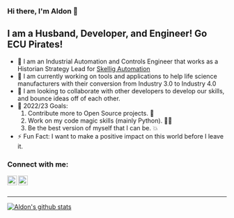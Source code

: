 ### Hi there, I'm Aldon 👋 

## I am a Husband, Developer, and Engineer! Go ECU Pirates!

- 🧳  I am an Industrial Automation and Controls Engineer that works as a Historian Strategy Lead for [Skellig Automation](https://skellig.com)
- 🌱  I am currently working on tools and applications to help life science manufacturers with their conversion from Industry 3.0 to 
        Industry 4.0
- 👯  I am looking to collaborate with other developers to develop our skills, and bounce ideas off of each other.
- 🥅  2022/23 Goals: 
    1. Contribute more to Open Source projects. 🧠
    2. Work on my code magic skills (mainly Python). 🧙‍♂️ 
    3. Be the best version of myself that I can be. 💥
- ⚡  Fun Fact: I want to make a positive impact on this world before I leave it.

### Connect with me:
[<img align="left" alt="aldonsmith7 | Twitter" width="22px" src="https://cdn.jsdelivr.net/npm/simple-icons@v3/icons/twitter.svg" />][twitter]
[<img align="left" alt="aldon_smith | LinkedIn" width="22px" src="https://cdn.jsdelivr.net/npm/simple-icons@v3/icons/linkedin.svg" />][linkedin]

<br />
<br />

---

[![Aldon's github stats](https://github-readme-stats.vercel.app/api?username=smithaldon1)](https://github.com/smithaldon1/github-readme-stats)


<!--
**smithaldon1/smithaldon1** is a ✨ _special_ ✨ repository because its `README.md` (this file) appears on your GitHub profile.

Here are some ideas to get you started:

- 🔭 I’m currently working on ...
- 🌱 I’m currently learning ...
- 👯 I’m looking to collaborate on ...
- 🤔 I’m looking for help with ...
- 💬 Ask me about ...
- 📫 How to reach me: ...
- 😄 Pronouns: ...
- ⚡ Fun fact: ...
-->

[website]: https://aldonpsmith.com
[business]: https://techsmiths.io
[twitter]: https://twitter.com/AldonSmith7
[linkedin]: https://www.linkedin.com/in/aldon-smith/

